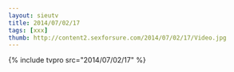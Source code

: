```yaml
--- 
layout: sieutv
title: 2014/07/02/17
tags: [xxx]
thumb: http://content2.sexforsure.com/2014/07/02/17/Video.jpg
---
```

{% include tvpro src="2014/07/02/17" %} 
